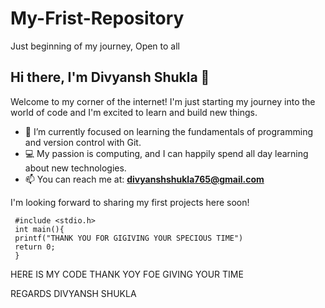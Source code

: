 # My-Frist-Repository
Just beginning of my journey, Open to all
## Hi there, I'm Divyansh Shukla 👋

Welcome to my corner of the internet! I'm just starting my journey into the world of code and I'm excited to learn and build new things.

- 🌱 I’m currently focused on learning the fundamentals of programming and version control with Git.
- 💻 My passion is computing, and I can happily spend all day learning about new technologies.
- 📫 You can reach me at: **divyanshshukla765@gmail.com**

I'm looking forward to sharing my first projects here soon!

     #include <stdio.h>
     int main(){
     printf("THANK YOU FOR GIGIVING YOUR SPECIOUS TIME")
     return 0;
     }
  
HERE IS MY CODE
THANK YOY FOE GIVING YOUR TIME


REGARDS
DIVYANSH SHUKLA

